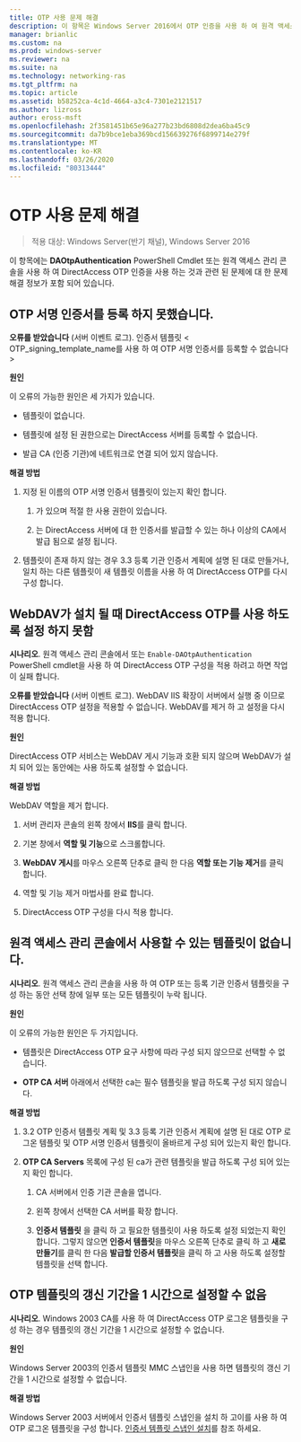 ```yaml
---
title: OTP 사용 문제 해결
description: 이 항목은 Windows Server 2016에서 OTP 인증을 사용 하 여 원격 액세스 배포 가이드의 일부입니다.
manager: brianlic
ms.custom: na
ms.prod: windows-server
ms.reviewer: na
ms.suite: na
ms.technology: networking-ras
ms.tgt_pltfrm: na
ms.topic: article
ms.assetid: b58252ca-4c1d-4664-a3c4-7301e2121517
ms.author: lizross
author: eross-msft
ms.openlocfilehash: 2f3581451b65e96a277b23bd6808d2dea6ba45c9
ms.sourcegitcommit: da7b9bce1eba369bcd156639276f6899714e279f
ms.translationtype: MT
ms.contentlocale: ko-KR
ms.lasthandoff: 03/26/2020
ms.locfileid: "80313444"
---
```

# <a name="troubleshooting-enabling-otp"></a>OTP 사용 문제 해결

>적용 대상: Windows Server(반기 채널), Windows Server 2016

이 항목에는 **DAOtpAuthentication** PowerShell Cmdlet 또는 원격 액세스 관리 콘솔을 사용 하 여 DirectAccess OTP 인증을 사용 하는 것과 관련 된 문제에 대 한 문제 해결 정보가 포함 되어 있습니다.
  
## <a name="failed-to-enroll-the-otp-signing-certificate"></a>OTP 서명 인증서를 등록 하지 못했습니다.  
**오류를 받았습니다** (서버 이벤트 로그). 인증서 템플릿 < OTP_signing_template_name를 사용 하 여 OTP 서명 인증서를 등록할 수 없습니다 >  
  
**원인**  
  
이 오류의 가능한 원인은 세 가지가 있습니다.  
  
-   템플릿이 없습니다.  
  
-   템플릿에 설정 된 권한으로는 DirectAccess 서버를 등록할 수 없습니다.  
  
-   발급 CA (인증 기관)에 네트워크로 연결 되어 있지 않습니다.  
  
**해결 방법**  
  
1.  지정 된 이름의 OTP 서명 인증서 템플릿이 있는지 확인 합니다.  
  
    1.  가 있으며 적절 한 사용 권한이 있습니다.  
  
    2.  는 DirectAccess 서버에 대 한 인증서를 발급할 수 있는 하나 이상의 CA에서 발급 됨으로 설정 됩니다.  
  
2.  템플릿이 존재 하지 않는 경우 3.3 등록 기관 인증서 계획에 설명 된 대로 만들거나, 일치 하는 다른 템플릿이 새 템플릿 이름을 사용 하 여 DirectAccess OTP를 다시 구성 합니다.  
  
## <a name="failed-to-enable-directaccess-otp-when-webdav-is-installed"></a>WebDAV가 설치 될 때 DirectAccess OTP를 사용 하도록 설정 하지 못함  
**시나리오**. 원격 액세스 관리 콘솔에서 또는 `Enable-DAOtpAuthentication` PowerShell cmdlet을 사용 하 여 DirectAccess OTP 구성을 적용 하려고 하면 작업이 실패 합니다.  
  
**오류를 받았습니다** (서버 이벤트 로그). WebDAV IIS 확장이 서버에서 실행 중 이므로 DirectAccess OTP 설정을 적용할 수 없습니다. WebDAV를 제거 하 고 설정을 다시 적용 합니다.  
  
**원인**  
  
DirectAccess OTP 서비스는 WebDAV 게시 기능과 호환 되지 않으며 WebDAV가 설치 되어 있는 동안에는 사용 하도록 설정할 수 없습니다.  
  
**해결 방법**  
  
WebDAV 역할을 제거 합니다.  
  
1.  서버 관리자 콘솔의 왼쪽 창에서 **IIS**를 클릭 합니다.  
  
2.  기본 창에서 **역할 및 기능**으로 스크롤합니다.  
  
3.  **WebDAV 게시**를 마우스 오른쪽 단추로 클릭 한 다음 **역할 또는 기능 제거**를 클릭 합니다.  
  
4.  역할 및 기능 제거 마법사를 완료 합니다.  
  
5.  DirectAccess OTP 구성을 다시 적용 합니다.  
  
## <a name="no-templates-available-in-the-remote-access-management-console"></a>원격 액세스 관리 콘솔에서 사용할 수 있는 템플릿이 없습니다.  
**시나리오**. 원격 액세스 관리 콘솔을 사용 하 여 OTP 또는 등록 기관 인증서 템플릿을 구성 하는 동안 선택 창에 일부 또는 모든 템플릿이 누락 됩니다.  
  
**원인**  
  
이 오류의 가능한 원인은 두 가지입니다.  
  
-   템플릿은 DirectAccess OTP 요구 사항에 따라 구성 되지 않으므로 선택할 수 없습니다.  
  
-   **OTP CA 서버** 아래에서 선택한 ca는 필수 템플릿을 발급 하도록 구성 되지 않습니다.  
  
**해결 방법**  
  
1.  3\.2 OTP 인증서 템플릿 계획 및 3.3 등록 기관 인증서 계획에 설명 된 대로 OTP 로그온 템플릿 및 OTP 서명 인증서 템플릿이 올바르게 구성 되어 있는지 확인 합니다.  
  
2.  **OTP CA Servers** 목록에 구성 된 ca가 관련 템플릿을 발급 하도록 구성 되어 있는지 확인 합니다.  
  
    1.  CA 서버에서 인증 기관 콘솔을 엽니다.  
  
    2.  왼쪽 창에서 선택한 CA 서버를 확장 합니다.  
  
    3.  **인증서 템플릿** 을 클릭 하 고 필요한 템플릿이 사용 하도록 설정 되었는지 확인 합니다. 그렇지 않으면 **인증서 템플릿**을 마우스 오른쪽 단추로 클릭 하 고 **새로 만들기**를 클릭 한 다음 **발급할 인증서 템플릿**을 클릭 하 고 사용 하도록 설정할 템플릿을 선택 합니다.  
  
## <a name="cannot-set-renewal-period-of-otp-template-to-1-hour"></a>OTP 템플릿의 갱신 기간을 1 시간으로 설정할 수 없음  
**시나리오**. Windows 2003 CA를 사용 하 여 DirectAccess OTP 로그온 템플릿을 구성 하는 경우 템플릿의 갱신 기간을 1 시간으로 설정할 수 없습니다.  
  
**원인**  
  
Windows Server 2003의 인증서 템플릿 MMC 스냅인을 사용 하면 템플릿의 갱신 기간을 1 시간으로 설정할 수 없습니다.  
  
**해결 방법**  
  
Windows Server 2003 서버에서 인증서 템플릿 스냅인을 설치 하 고이를 사용 하 여 OTP 로그온 템플릿을 구성 합니다. [인증서 템플릿 스냅인 설치](https://technet.microsoft.com/library/cc732445.aspx)를 참조 하세요.  
  


